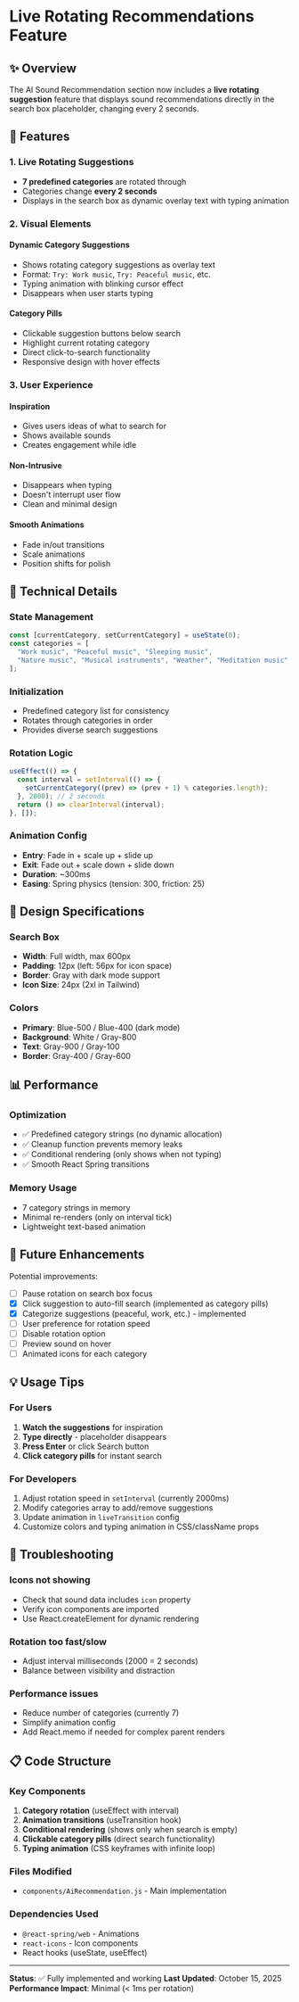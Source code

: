 # Live Rotating Recommendations Feature

## ✨ Overview
The AI Sound Recommendation section now includes a **live rotating suggestion** feature that displays sound recommendations directly in the search box placeholder, changing every 2 seconds.

## 🎯 Features

### 1. Live Rotating Suggestions
- **7 predefined categories** are rotated through
- Categories change **every 2 seconds**
- Displays in the search box as dynamic overlay text with typing animation

### 2. Visual Elements

#### Dynamic Category Suggestions
- Shows rotating category suggestions as overlay text
- Format: `Try: Work music`, `Try: Peaceful music`, etc.
- Typing animation with blinking cursor effect
- Disappears when user starts typing

#### Category Pills
- Clickable suggestion buttons below search
- Highlight current rotating category
- Direct click-to-search functionality
- Responsive design with hover effects

### 3. User Experience

#### Inspiration
- Gives users ideas of what to search for
- Shows available sounds
- Creates engagement while idle

#### Non-Intrusive
- Disappears when typing
- Doesn't interrupt user flow
- Clean and minimal design

#### Smooth Animations
- Fade in/out transitions
- Scale animations
- Position shifts for polish

## 🔧 Technical Details

### State Management
```javascript
const [currentCategory, setCurrentCategory] = useState(0);
const categories = [
  "Work music", "Peaceful music", "Sleeping music", 
  "Nature music", "Musical instruments", "Weather", "Meditation music"
];
```

### Initialization
- Predefined category list for consistency
- Rotates through categories in order
- Provides diverse search suggestions

### Rotation Logic
```javascript
useEffect(() => {
  const interval = setInterval(() => {
    setCurrentCategory((prev) => (prev + 1) % categories.length);
  }, 2000); // 2 seconds
  return () => clearInterval(interval);
}, []);
```

### Animation Config
- **Entry**: Fade in + scale up + slide up
- **Exit**: Fade out + scale down + slide down
- **Duration**: ~300ms
- **Easing**: Spring physics (tension: 300, friction: 25)

## 🎨 Design Specifications

### Search Box
- **Width**: Full width, max 600px
- **Padding**: 12px (left: 56px for icon space)
- **Border**: Gray with dark mode support
- **Icon Size**: 24px (2xl in Tailwind)

### Colors
- **Primary**: Blue-500 / Blue-400 (dark mode)
- **Background**: White / Gray-800
- **Text**: Gray-900 / Gray-100
- **Border**: Gray-400 / Gray-600

## 📊 Performance

### Optimization
- ✅ Predefined category strings (no dynamic allocation)
- ✅ Cleanup function prevents memory leaks
- ✅ Conditional rendering (only shows when not typing)
- ✅ Smooth React Spring transitions

### Memory Usage
- 7 category strings in memory
- Minimal re-renders (only on interval tick)
- Lightweight text-based animation

## 🔮 Future Enhancements

Potential improvements:
- [ ] Pause rotation on search box focus
- [x] Click suggestion to auto-fill search (implemented as category pills)
- [x] Categorize suggestions (peaceful, work, etc.) - implemented
- [ ] User preference for rotation speed
- [ ] Disable rotation option
- [ ] Preview sound on hover
- [ ] Animated icons for each category

## 💡 Usage Tips

### For Users
1. **Watch the suggestions** for inspiration
2. **Type directly** - placeholder disappears
3. **Press Enter** or click Search button
4. **Click category pills** for instant search

### For Developers
1. Adjust rotation speed in `setInterval` (currently 2000ms)
2. Modify categories array to add/remove suggestions
3. Update animation in `liveTransition` config
4. Customize colors and typing animation in CSS/className props

## 🐛 Troubleshooting

### Icons not showing
- Check that sound data includes `icon` property
- Verify icon components are imported
- Use React.createElement for dynamic rendering

### Rotation too fast/slow
- Adjust interval milliseconds (2000 = 2 seconds)
- Balance between visibility and distraction

### Performance issues
- Reduce number of categories (currently 7)
- Simplify animation config
- Add React.memo if needed for complex parent renders

## 📋 Code Structure

### Key Components
1. **Category rotation** (useEffect with interval)
2. **Animation transitions** (useTransition hook)
3. **Conditional rendering** (shows only when search is empty)
4. **Clickable category pills** (direct search functionality)
5. **Typing animation** (CSS keyframes with infinite loop)

### Files Modified
- `components/AiRecommendation.js` - Main implementation

### Dependencies Used
- `@react-spring/web` - Animations
- `react-icons` - Icon components
- React hooks (useState, useEffect)

---

**Status**: ✅ Fully implemented and working
**Last Updated**: October 15, 2025
**Performance Impact**: Minimal (< 1ms per rotation)
